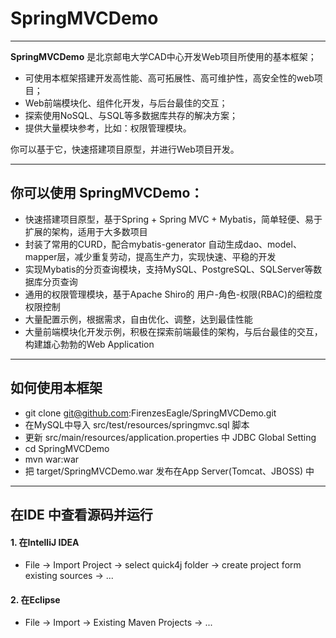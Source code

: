 # SpringMVCDemo

------

**SpringMVCDemo** 是北京邮电大学CAD中心开发Web项目所使用的基本框架；

* 可使用本框架搭建开发高性能、高可拓展性、高可维护性，高安全性的web项目；
* Web前端模块化、组件化开发，与后台最佳的交互；
* 探索使用NoSQL、与SQL等多数据库共存的解决方案；
* 提供大量模块参考，比如：权限管理模块。

你可以基于它，快速搭建项目原型，并进行Web项目开发。

------

## 你可以使用 **SpringMVCDemo**：

* 快速搭建项目原型，基于Spring + Spring MVC + Mybatis，简单轻便、易于扩展的架构，适用于大多数项目
* 封装了常用的CURD，配合mybatis-generator 自动生成dao、model、mapper层，减少重复劳动，提高生产力，实现快速、平稳的开发
* 实现Mybatis的分页查询模块，支持MySQL、PostgreSQL、SQLServer等数据库分页查询
* 通用的权限管理模块，基于Apache Shiro的 用户-角色-权限(RBAC)的细粒度权限控制
* 大量配置示例，根据需求，自由优化、调整，达到最佳性能
* 大量前端模块化开发示例，积极在探索前端最佳的架构，与后台最佳的交互，构建雄心勃勃的Web Application

------

## 如何使用本框架
* git clone git@github.com:FirenzesEagle/SpringMVCDemo.git
* 在MySQL中导入 src/test/resources/springmvc.sql 脚本
* 更新 src/main/resources/application.properties 中 JDBC Global Setting
* cd SpringMVCDemo
* mvn war:war 
* 把 target/SpringMVCDemo.war 发布在App Server(Tomcat、JBOSS) 中

------

## 在IDE 中查看源码并运行
#### 1. 在IntelliJ IDEA
* File -> Import Project -> select quick4j folder -> create project form existing sources -> ...

#### 2. 在Eclipse
* File -> Import -> Existing Maven Projects -> ...
